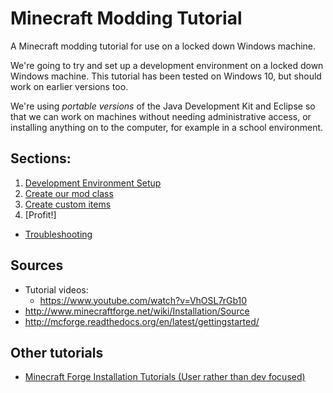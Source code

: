 # Minecraft Modding Tutorial
A Minecraft modding tutorial for use on a locked down Windows machine.

We're going to try and set up a development environment on a locked down Windows machine. This tutorial has been tested on Windows 10, but should work on earlier versions too.

We're using *portable versions* of the Java Development Kit and Eclipse so that we can work on machines without needing administrative access, or installing anything on to the computer, for example in a school environment.

## Sections:

1. [Development Environment Setup](dev-environment-setup.md)
2. [Create our mod class](step1-mod-class.md)
2. [Create custom items](step2-custom-items.md)
3. [Profit!]
* [Troubleshooting](troubleshooting.md)

## Sources
- Tutorial videos:
  - https://www.youtube.com/watch?v=VhOSL7rGb10
- http://www.minecraftforge.net/wiki/Installation/Source
- http://mcforge.readthedocs.org/en/latest/gettingstarted/

## Other tutorials
- [Minecraft Forge Installation Tutorials (User rather than dev focused)](https://www.youtube.com/playlist?list=PLnpPguhVZMItSgWX8g8NFTq_rYrElxZ96)
